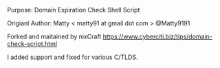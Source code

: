 Purpose: Domain Expiration Check Shell Script

Origianl Author: Matty < matty91 at gmail dot com > @Matty9191

Forked and maitained by nixCraft https://www.cyberciti.biz/tips/domain-check-script.html 

I added support and fixed for various C/TLDS.
